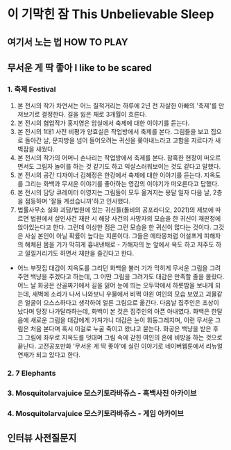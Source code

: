 # 이 기막힌 잠 This Unbelievable Sleep 

## 여기서 노는 법 HOW TO PLAY

## 무서운 게 딱 좋아 I like to be scared
### 1. 축제 Festival
1. 본 전시의 작가 차연서는 어느 질척거리는 하루에 2년 전 자살한 아빠의 '축제'를 만져보기로 결정한다. 길을 잃은 채로 3개월이 흐른다.
2. 본 전시의 협업작가 홍지영은 암실에서 축제에 대한 이야기를 듣는다.
3. 본 전시의 1대1 사전 비평가 양효실은 작업방에서 축제를 본다. 그림들을 보고 집으로 돌아간 날, 문지방을 넘어 들어오려는 귀신을 쫒아내느라고 고함을 지르다가 새벽잠을 새웠다. 
4. 본 전시의 작가의 어머니 손나리는 작업방에서 축제를 본다. 참혹한 현장이 떠오르면서도 그림자 놀이를 하는 것 같기도 하고 익살스러워보이는 것도 같다고 말했다.
5. 본 전시의 공간 디자이너 김혜정은 한강에서 축제에 대한 이야기를 듣는다. 지옥도를 그리는 화백과 무서운 이야기를 좋아하는 영감의 이야기가 떠오른다고 답했다.
6. 본 전시의 담당 큐레이터 이영지는 그림들이 모두 옮겨지는 용달 일자 다음 날, 2층을 점등하며 '잘들 계셨습니까'하고 인사했다.
7. 법률사무소 실화 괴담/법원에 있는 귀신들(돌비의 공포라디오, 2021)의 제보에 따르면 법원에서 살인사건 재판 시 해당 사건의 사망자의 모습을 한 귀신이 재판정에 앉아있는다고 한다. 그런데 이상한 점은 그런 모습을 한 귀신이 많다는 것이다. 그것은 사실 본인이 아닐 확률이 높다는 지론이다. 그들은 메타몽처럼 어설프게 피해자의 해체된 몸을 기가 막히게 흉내낸채로 - 가해자의 눈 앞에서 욕도 하고 저주도 하고 낄낄거리기도 하면서 재판을 즐긴다고 한다. 

* 어느 부잣집 대감이 지옥도를 그리던 화백을 불러 기가 막히게 무서운 그림을 그려주면 백냥을 주겠다고 하는데, 그 어떤 그림을 그려가도 대감은 만족할 줄을 몰랐다. 어느 날 화공은 산골짜기에서 길을 잃어 눈에 띄는 오두막에서 하룻밤을 보내게 되는데, 새벽에 소리가 나서 나와보니 우물에서 비쩍 야윈 여인의 모습 보였고 괴물같은 얼굴이 으스스하다고 생각하여 얼른 그림으로 옮긴다. 다음날 집주인은 초상이 났다며 당장 나가달라하는데, 화백이 본 것은 집주인의 아픈 아내였다. 화백은 한달음에 새로운 그림을 대감에게 가져가니 대감은 눈이 휘둥그레지며, 이런 무서운 그림은 처음 본다며 혹시 이걸로 누굴 죽이고 왔냐고 묻는다. 화공은 백냥을 받은 후 그 그림에 좌우로 지옥도를 덧대며 그림 속에 갇힌 여인의 혼에 비방을 하는 것으로 끝난다. 고전공포만화 '무서운 게 딱 좋아'에 실린 이야기로 네이버웹툰에서 리뉴얼 연재가 되고 있다고 한다.

### 2. 7 Elephants 

### 3. Mosquitolarvajuice 모스키토라바쥬스 - 흑백사진 아카이브

### 4. Mosquitolarvajuice 모스키토라바쥬스 - 게임 아카이브


### 

## 인터뷰 사전질문지 

## 
